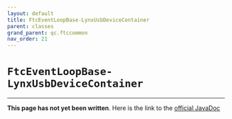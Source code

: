 ```yaml
---
layout: default
title: FtcEventLoopBase-LynxUsbDeviceContainer
parent: classes
grand_parent: qc.ftccommon
nav_order: 21
---
```

# `FtcEventLoopBase-LynxUsbDeviceContainer`
---
**This page has not yet been written**. Here is the link to the [official JavaDoc](https://ftctechnh.github.io/ftc_app/doc/javadoc/com/qualcomm/ftccommon/FtcEventLoopBase.LynxUsbDeviceContainer.html)
        